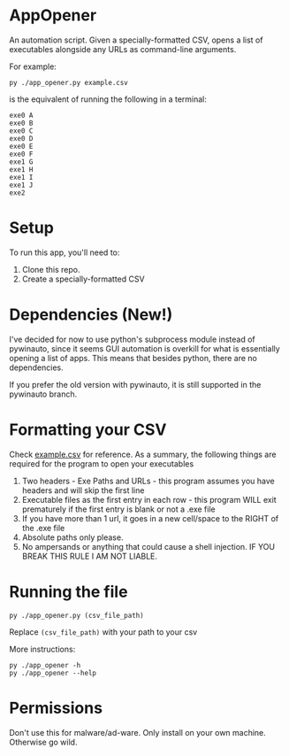 # AppOpener

An automation script. Given a specially-formatted CSV, opens a list of executables alongside any URLs as command-line arguments.

For example:

```
py ./app_opener.py example.csv
```

is the equivalent of running the following in a terminal:

```
exe0 A
exe0 B
exe0 C
exe0 D
exe0 E
exe0 F
exe1 G
exe1 H
exe1 I
exe1 J
exe2
```

# Setup

To run this app, you'll need to:

1. Clone this repo.
2. Create a specially-formatted CSV

# Dependencies (New!)

I've decided for now to use python's subprocess module instead of pywinauto, since it seems GUI automation is overkill for
what is essentially opening a list of apps. This means that besides python, there are no dependencies.

If you prefer the old version with pywinauto, it is still supported in the pywinauto branch.

# Formatting your CSV

Check [example.csv](/example.csv) for reference. As a summary, the following things are required for the program to open your executables

1. Two headers - Exe Paths and URLs - this program assumes you have headers and will skip the first line
2. Executable files as the first entry in each row - this program WILL exit prematurely if the first entry is blank or not a .exe file
3. If you have more than 1 url, it goes in a new cell/space to the RIGHT of the .exe file
4. Absolute paths only please.
5. No ampersands or anything that could cause a shell injection. IF YOU BREAK THIS RULE I AM NOT LIABLE.

# Running the file

```
py ./app_opener.py (csv_file_path)
```

Replace `(csv_file_path)` with your path to your csv

More instructions:

```
py ./app_opener -h
py ./app_opener --help
```

# Permissions

Don't use this for malware/ad-ware. Only install on your own machine. Otherwise go wild.
